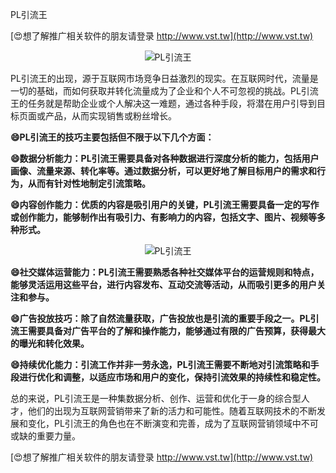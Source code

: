 PL引流王

[😍想了解推广相关软件的朋友请登录 http://www.vst.tw](http://www.vst.tw)

 <center><img src="https://vst.tw/MP4/tuiguang/png/4.png" alt="PL引流王"></center>

PL引流王的出现，源于互联网市场竞争日益激烈的现实。在互联网时代，流量是一切的基础，而如何获取并转化流量成为了企业和个人不可忽视的挑战。PL引流王的任务就是帮助企业或个人解决这一难题，通过各种手段，将潜在用户引导到目标页面或产品，从而实现销售或粉丝增长。

**😄PL引流王的技巧主要包括但不限于以下几个方面：**

**😄数据分析能力：PL引流王需要具备对各种数据进行深度分析的能力，包括用户画像、流量来源、转化率等。通过数据分析，可以更好地了解目标用户的需求和行为，从而有针对性地制定引流策略。**

**😄内容创作能力：优质的内容是吸引用户的关键，PL引流王需要具备一定的写作或创作能力，能够制作出有吸引力、有影响力的内容，包括文字、图片、视频等多种形式。**

 <center><img src="https://vst.tw/MP4/tuiguang/png/0.png" alt="PL引流王"></center>

**😄社交媒体运营能力：PL引流王需要熟悉各种社交媒体平台的运营规则和特点，能够灵活运用这些平台，进行内容发布、互动交流等活动，从而吸引更多的用户关注和参与。**

**😄广告投放技巧：除了自然流量获取，广告投放也是引流的重要手段之一。PL引流王需要具备对广告平台的了解和操作能力，能够通过有限的广告预算，获得最大的曝光和转化效果。**

**😄持续优化能力：引流工作并非一劳永逸，PL引流王需要不断地对引流策略和手段进行优化和调整，以适应市场和用户的变化，保持引流效果的持续性和稳定性。**

总的来说，PL引流王是一种集数据分析、创作、运营和优化于一身的综合型人才，他们的出现为互联网营销带来了新的活力和可能性。随着互联网技术的不断发展和变化，PL引流王的角色也在不断演变和完善，成为了互联网营销领域中不可或缺的重要力量。

[😍想了解推广相关软件的朋友请登录 http://www.vst.tw](http://www.vst.tw)



